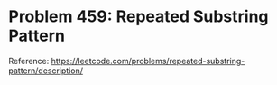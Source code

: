# Problem 459: Repeated Substring Pattern

Reference: https://leetcode.com/problems/repeated-substring-pattern/description/